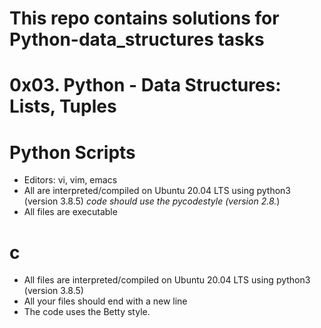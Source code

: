 # This repo contains solutions for Python-data_structures tasks

# 0x03. Python - Data Structures: Lists, Tuples

# Python Scripts

* Editors: vi, vim, emacs
* All are interpreted/compiled on Ubuntu 20.04 LTS using python3 (version 3.8.5)
*code should use the pycodestyle (version 2.8.*)
* All files are executable

# c

* All files are interpreted/compiled on Ubuntu 20.04 LTS using python3 (version 3.8.5)
* All your files should end with a new line
* The code uses the Betty style.
